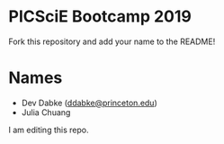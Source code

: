 # PICSciE Bootcamp 2019
Fork this repository and add your name to the README!

# Names
 - Dev Dabke (ddabke@princeton.edu)
 - Julia Chuang

I am editing this repo.
